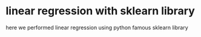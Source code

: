 # linear regression with sklearn library 
 here we performed linear regression using python famous sklearn library
